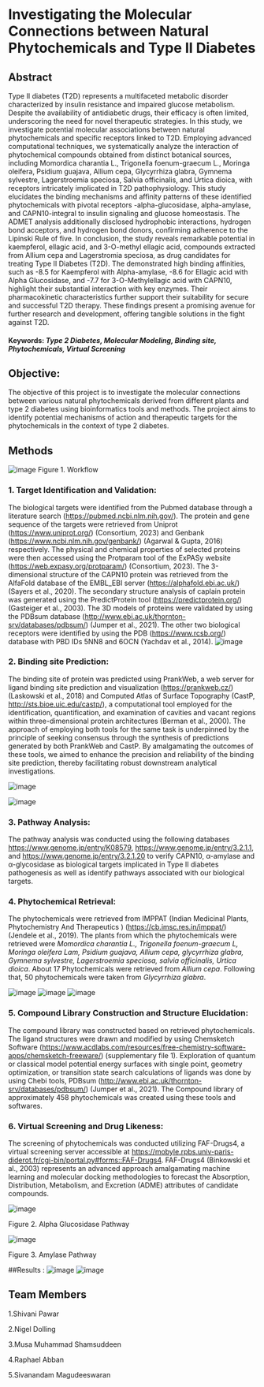 # Investigating the Molecular Connections between Natural Phytochemicals and Type II Diabetes


## Abstract

Type II diabetes (T2D) represents a multifaceted metabolic disorder characterized by insulin resistance and impaired glucose metabolism. Despite the availability of antidiabetic drugs, their efficacy is often limited, underscoring the need for novel therapeutic strategies. In this study, we investigate potential molecular associations between natural phytochemicals and specific receptors linked to T2D. Employing advanced computational techniques, we systematically analyze the interaction of phytochemical compounds obtained from distinct botanical sources, including Momordica charantia L., Trigonella foenum-graecum L., Moringa oleifera, Psidium guajava, Allium cepa, Glycyrrhiza glabra, Gymnema sylvestre, Lagerstroemia speciosa, Salvia officinalis, and Urtica dioica, with receptors intricately implicated in T2D pathophysiology. This study elucidates the binding mechanisms and affinity patterns of these identified phytochemicals with pivotal receptors -alpha-glucosidase, alpha-amylase, and CAPN10-integral to insulin signaling and glucose homeostasis. The ADMET analysis additionally disclosed hydrophobic interactions, hydrogen bond acceptors, and hydrogen bond donors, confirming adherence to the Lipinski Rule of five.
In conclusion, the study reveals remarkable potential in kaempferol, ellagic acid, and 3-O-methyl ellagic acid, compounds extracted from Allium cepa and Lagerstromia speciosa, as drug candidates for treating Type II Diabetes (T2D). The demonstrated high binding affinities, such as -8.5 for Kaempferol with Alpha-amylase, -8.6 for Ellagic acid with Alpha Glucosidase, and -7.7 for 3-O-Methylellagic acid with CAPN10, highlight their substantial interaction with key enzymes. Their pharmacokinetic characteristics further support their suitability for secure and successful T2D therapy.  These findings present a promising avenue for further research and development, offering tangible solutions in the fight against T2D.


#### Keywords: *Type 2 Diabetes, Molecular Modeling, Binding site, Phytochemicals, Virtual Screening*

## Objective:
The objective of this project is to investigate the molecular connections between various natural phytochemicals derived from different plants and type 2 diabetes using bioinformatics tools and methods. The project aims to identify potential mechanisms of action and therapeutic targets for the phytochemicals in the context of type 2 diabetes.

## Methods
![image](https://github.com/omicscodeathon/t2dphyto/blob/main/workflow/Flowchart.jpg?raw=true)
Figure 1. Workflow

### 1. Target Identification and Validation:

The biological targets were identified from the Pubmed database through a literature search (https://pubmed.ncbi.nlm.nih.gov/). The protein and gene sequence of the targets were retrieved from Uniprot (https://www.uniprot.org/) (Consortium, 2023) and Genbank (https://www.ncbi.nlm.nih.gov/genbank/) (Agarwal & Gupta, 2016) respectively. The physical and chemical properties of selected proteins were then accessed using the Protparam tool of the ExPASy website (https://web.expasy.org/protparam/) (Consortium, 2023). The 3-dimensional structure of  the CAPN10 protein was retrieved from the AlfaFold database of the EMBL_EBI server (https://alphafold.ebi.ac.uk/)(Sayers et al., 2020). The secondary structure analysis of caplain protein was generated using the PredictProtein tool (https://predictprotein.org/) (Gasteiger et al., 2003). The 3D models of proteins were validated by using the PDBsum database (http://www.ebi.ac.uk/thornton-srv/databases/pdbsum/) (Jumper et al., 2021). The other two biological receptors were identified by using the PDB (https://www.rcsb.org/) database with PBD IDs 5NN8 and 6OCN (Yachdav et al., 2014).
![image](https://github.com/omicscodeathon/t2dphyto/blob/main/figures/capn10.png)

### 2. Binding site Prediction:
The binding site of protein was predicted using PrankWeb, a web server for ligand binding site prediction and visualization (https://prankweb.cz/) (Laskowski et al., 2018) and Computed Atlas of Surface Topography  (CastP, http://sts.bioe.uic.edu/castp/), a computational tool employed for the identification, quantification, and examination of cavities and vacant regions within three-dimensional protein architectures (Berman et al., 2000). The approach of employing both tools for the same task is underpinned by the principle of seeking consensus through the synthesis of predictions generated by both PrankWeb and CastP. By amalgamating the outcomes of these tools, we aimed to enhance the precision and reliability of the binding site prediction, thereby facilitating robust downstream analytical investigations.

![image](https://github.com/omicscodeathon/t2dphyto/blob/main/figures/5td4_POCKET1_LIGANDS_prankweb.png)

![image](https://github.com/omicscodeathon/t2dphyto/blob/main/figures/1smd_pocket_castp.png)

### 3.  Pathway Analysis:
The pathway analysis was conducted using the following databases https://www.genome.jp/entry/K08579, https://www.genome.jp/entry/3.2.1.1, and https://www.genome.jp/entry/3.2.1.20 to verify CAPN10, α-amylase and α-glycosidase as biological targets implicated in Type II diabetes pathogenesis as well as identify pathways associated with our biological targets. 

### 4. Phytochemical Retrieval:
The phytochemicals were retrieved from IMPPAT (Indian Medicinal Plants, Phytochemistry And Therapeutics ) (https://cb.imsc.res.in/imppat/) (Jendele et al., 2019). The plants from which the phytochemicals were retrieved were *Momordica charantia L., Trigonella foenum-graecum L, Moringa oleifera Lam, Psidium guajava, Allium cepa, glycyrrhiza glabra, Gymnema sylvestre, Lagerstroemia speciosa, salvia officinalis, Urtica dioica*. About 17 Phytochemicals were retrieved from *Allium cepa*. Following that, 50 phytochemicals were taken from *Glycyrrhiza glabra*.

![image](https://github.com/omicscodeathon/t2dphyto/blob/main/output/glycerrhiza.png)
![image](https://github.com/omicscodeathon/t2dphyto/blob/main/output/chemical_piechart.png)
![image](https://github.com/omicscodeathon/t2dphyto/blob/main/output/moringa.png)

### 5. Compound Library Construction and Structure Elucidation:
The compound library was constructed based on retrieved phytochemicals.  The ligand structures were drawn and modified by using Chemsketch Software (https://www.acdlabs.com/resources/free-chemistry-software-apps/chemsketch-freeware/) (supplementary file 1). Exploration of quantum or classical model potential energy surfaces with single point, geometry optimization, or transition state search calculations of ligands was done by using Chebi tools, PDBsum (http://www.ebi.ac.uk/thornton-srv/databases/pdbsum/) (Jumper et al., 2021). The Compound library of approximately 458 phytochemicals was created using these tools and softwares.

### 6. Virtual Screening and Drug Likeness: 
The screening of phytochemicals was conducted utilizing FAF-Drugs4, a virtual screening server accessible at https://mobyle.rpbs.univ-paris-diderot.fr/cgi-bin/portal.py#forms::FAF-Drugs4.  FAF-Drugs4 (Binkowski et al., 2003) represents an advanced approach amalgamating machine learning and molecular docking methodologies to forecast the Absorption, Distribution, Metabolism, and Excretion (ADME) attributes of candidate compounds. 

![image](https://github.com/omicscodeathon/t2dphyto/blob/main/figures/alpha_glucosidase_pathway.png)

Figure 2. Alpha Glucosidase Pathway


      
![image](https://github.com/omicscodeathon/t2dphyto/blob/main/figures/amylase_pathway.png?raw=true)

Figure 3. Amylase Pathway




##Results :
![image](https://github.com/omicscodeathon/t2dphyto/blob/main/output/complex%202.png)
![image](output/complex3.png)

 ## Team Members
1.Shivani Pawar

2.Nigel Dolling
   
3.Musa Muhammad Shamsuddeen
 
4.Raphael Abban
 
5.Sivanandam Magudeeswaran


